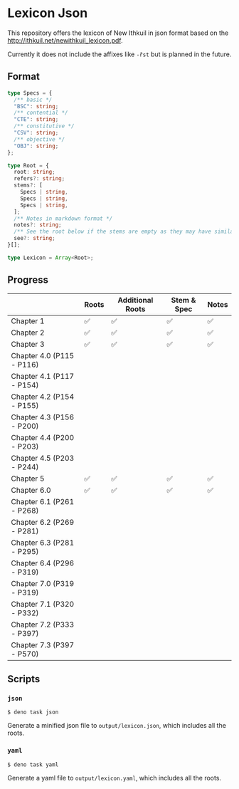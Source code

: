 # Lexicon Json

This repository offers the lexicon of New Ithkuil in json format based on the
http://ithkuil.net/newithkuil_lexicon.pdf.

Currently it does not include the affixes like `-řst` but is planned in the
future.

## Format

```ts
type Specs = {
  /** basic */
  "BSC": string;
  /** contential */
  "CTE": string;
  /** constitutive */
  "CSV": string;
  /** objective */
  "OBJ": string;
};

type Root = {
  root: string;
  refers?: string;
  stems?: [
    Specs | string,
    Specs | string,
    Specs | string,
  ];
  /** Notes in markdown format */
  notes?: string;
  /** See the root below if the stems are empty as they may have similar rules */
  see?: string;
}[];

type Lexicon = Array<Root>;
```

## Progress

|                           | Roots | Additional Roots | Stem & Spec | Notes |
| ------------------------- | ----- | ---------------- | ----------- | ----- |
| Chapter 1                 | ✅    | ✅               | ✅          | ✅    |
| Chapter 2                 | ✅    | ✅               | ✅          | ✅    |
| Chapter 3                 | ✅    | ✅               | ✅          | ✅    |
| Chapter 4.0 (P115 - P116) |       |                  |             |       |
| Chapter 4.1 (P117 - P154) |       |                  |             |       |
| Chapter 4.2 (P154 - P155) |       |                  |             |       |
| Chapter 4.3 (P156 - P200) |       |                  |             |       |
| Chapter 4.4 (P200 - P203) |       |                  |             |       |
| Chapter 4.5 (P203 - P244) |       |                  |             |       |
| Chapter 5                 | ✅    | ✅               | ✅          | ✅    |
| Chapter 6.0               | ✅    | ✅               | ✅          | ✅    |
| Chapter 6.1 (P261 - P268) |       |                  |             |       |
| Chapter 6.2 (P269 - P281) |       |                  |             |       |
| Chapter 6.3 (P281 - P295) |       |                  |             |       |
| Chapter 6.4 (P296 - P319) |       |                  |             |       |
| Chapter 7.0 (P319 - P319) |       |                  |             |       |
| Chapter 7.1 (P320 - P332) |       |                  |             |       |
| Chapter 7.2 (P333 - P397) |       |                  |             |       |
| Chapter 7.3 (P397 - P570) |       |                  |             |       |

## Scripts

### `json`

```console
$ deno task json
```

Generate a minified json file to `output/lexicon.json`, which includes all the
roots.

### `yaml`

```console
$ deno task yaml
```

Generate a yaml file to `output/lexicon.yaml`, which includes all the roots.
